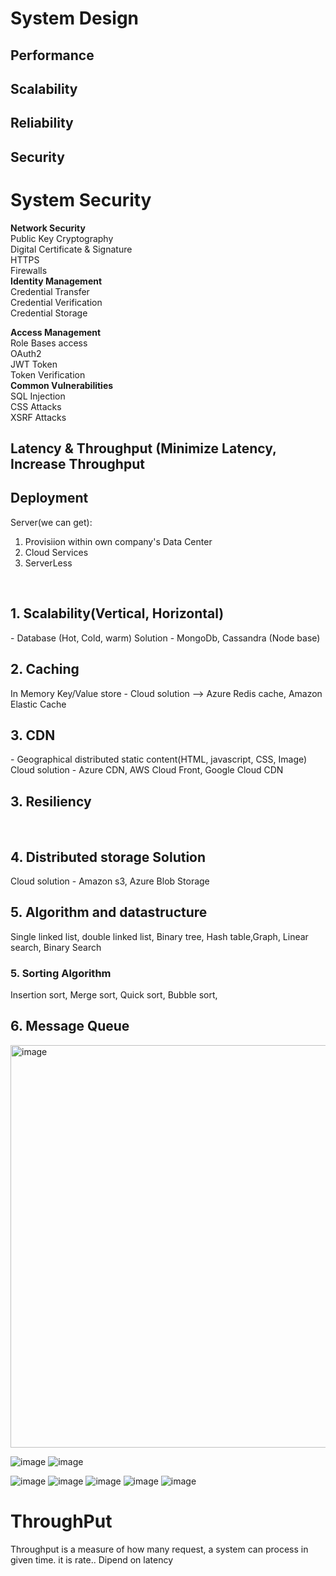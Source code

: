 <h1> System Design </h1>
<h2> Performance </h2>
<h2> Scalability </h2>
<h2> Reliability </h2>

<h2>Security </h2>


<H1>System Security </H1>
<b>Network Security</b> <Br/>
   Public Key Cryptography<Br/>
   Digital Certificate & Signature<Br/>
   HTTPS<Br/>
   Firewalls <Br/>  
<b>Identity Management</b><Br/>
   Credential Transfer<Br/>
   Credential Verification<Br/>
   Credential Storage<Br/>
   
<b>Access Management</b><Br/>
   Role Bases access<Br/>
   OAuth2<Br/>
   JWT Token<Br/>
   Token Verification<Br/>
<b>Common Vulnerabilities</b><Br/>
   SQL Injection<Br/>
   CSS Attacks<Br/>
   XSRF Attacks<Br/>
   

<h2>Latency & Throughput (Minimize Latency, Increase Throughput  </h2>

<h2>Deployment </h2>




Server(we can get): <br/>
1. Provisiion within own company's Data Center<br/>
2. Cloud Services<br/>
3. ServerLess<br/>
<br/>
 <h2>1. Scalability(Vertical, Horizontal)</h2> - Database (Hot, Cold, warm) Solution - MongoDb, Cassandra (Node base)<br/> 
 <h2>2. Caching</h2>  In Memory Key/Value store - Cloud solution --> Azure Redis cache, Amazon Elastic Cache <br/>
 <h2>3. CDN</h2> - Geographical distributed  static content(HTML, javascript, CSS, Image) 
                   Cloud solution - Azure CDN, AWS Cloud Front, Google Cloud CDN <br/>
<h2>3. Resiliency</h2> <br/>
<h2>4. Distributed storage Solution</h2> Cloud solution - Amazon s3, Azure Blob Storage<br/>
<h2>5. Algorithm and datastructure </h2> Single linked list, double linked list, Binary tree, Hash table,Graph, Linear search, Binary Search
<h3>5. Sorting Algorithm </h3> Insertion sort, Merge sort, Quick sort, Bubble sort,  
<h2>6. Message Queue </h2>
<img width="644" alt="image" src="https://user-images.githubusercontent.com/43515480/229277666-6fb1fa71-55f4-4cff-ae20-aa84e0f92c9a.png">

![image](https://user-images.githubusercontent.com/43515480/229278421-29c4676a-81f4-49c9-97e5-d10963564b86.png)
![image](https://user-images.githubusercontent.com/43515480/229278500-572cf757-278d-4767-b13d-14a6821ebba8.png)


 ![image](https://user-images.githubusercontent.com/43515480/229278590-942a7e8d-5840-42e8-b023-94124060648f.png)
![image](https://user-images.githubusercontent.com/43515480/229279723-685030a7-50e5-447f-be35-8bc510259145.png)
![image](https://user-images.githubusercontent.com/43515480/229279810-d19bd4f5-013a-42cc-bf7b-a6424efd96a4.png)
![image](https://user-images.githubusercontent.com/43515480/229279943-1d4213de-5ffb-4bd0-a745-82c764adea38.png)
![image](https://user-images.githubusercontent.com/43515480/229280094-31d66fb9-dd9d-4943-a610-374e852b9885.png)

<h1>ThroughPut</h1>
Throughput is a measure of how many request, a system can process in given time. it is rate.. 
Dipend on latency

  
  
    
